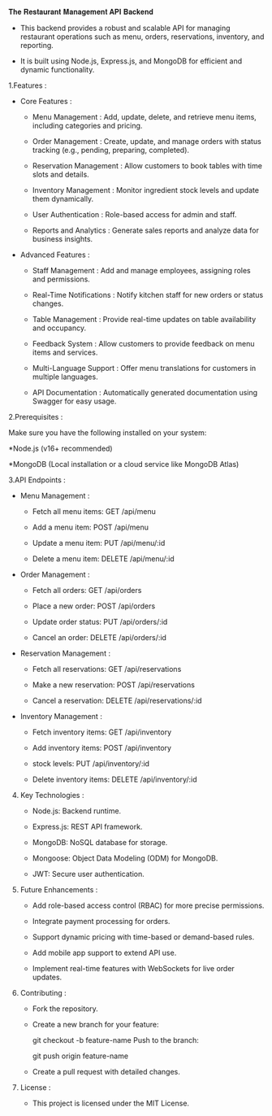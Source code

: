    𝐓𝐡𝐞 𝐑𝐞𝐬𝐭𝐚𝐮𝐫𝐚𝐧𝐭 𝐌𝐚𝐧𝐚𝐠𝐞𝐦𝐞𝐧𝐭 𝐀𝐏𝐈 𝐁𝐚𝐜𝐤𝐞𝐧𝐝

  - This backend provides a robust and scalable API for managing restaurant operations such as menu, orders, reservations, inventory, and reporting.
   
  - It is built using Node.js, Express.js, and MongoDB for efficient and dynamic functionality.
   


 1.Features :

   *  Core Features :

       -  Menu Management : Add, update, delete, and retrieve menu items, including categories and pricing.

       -  Order Management : Create, update, and manage orders with status tracking (e.g., pending, preparing, completed).

       -  Reservation Management : Allow customers to book tables with time slots and details.

       -  Inventory Management : Monitor ingredient stock levels and update them dynamically.

       -  User Authentication : Role-based access for admin and staff.

       -  Reports and Analytics : Generate sales reports and analyze data for business insights.


   *  Advanced Features :

       -  Staff Management : Add and manage employees, assigning roles and permissions.

       -  Real-Time Notifications : Notify kitchen staff for new orders or status changes.

       -  Table Management : Provide real-time updates on table availability and occupancy.

       -  Feedback System : Allow customers to provide feedback on menu items and services.

       -  Multi-Language Support : Offer menu translations for customers in multiple languages.

       -  API Documentation : Automatically generated documentation using Swagger for easy usage.


2.Prerequisites :

   Make sure you have the following installed on your system:

   *Node.js (v16+ recommended)

   *MongoDB (Local installation or a cloud service like MongoDB Atlas)

3.API Endpoints :

   * Menu Management :  

       - Fetch all menu items: GET /api/menu

       - Add a menu item: POST /api/menu

       - Update a menu item: PUT /api/menu/:id

       - Delete a menu item: DELETE /api/menu/:id

   * Order Management :

       - Fetch all orders: GET /api/orders

       - Place a new order: POST /api/orders

       - Update order status: PUT /api/orders/:id

       - Cancel an order: DELETE /api/orders/:id

   * Reservation Management :

       - Fetch all reservations: GET /api/reservations

       - Make a new reservation: POST /api/reservations

       - Cancel a reservation: DELETE /api/reservations/:id

   * Inventory Management :

       - Fetch inventory items: GET /api/inventory

       - Add inventory items: POST /api/inventory

       - stock levels: PUT /api/inventory/:id

       - Delete inventory items: DELETE /api/inventory/:id

4. Key Technologies :

   * Node.js: Backend runtime.

   * Express.js: REST API framework.

   * MongoDB: NoSQL database for storage.

   * Mongoose: Object Data Modeling (ODM) for MongoDB.

   * JWT: Secure user authentication.

5. Future Enhancements :

   * Add role-based access control (RBAC) for more precise permissions.

   * Integrate payment processing for orders.

   * Support dynamic pricing with time-based or demand-based rules.

   * Add mobile app support to extend API use.

   * Implement real-time features with WebSockets for live order updates.

6. Contributing :

    * Fork the repository.

    * Create a new branch for your feature:

      git checkout -b feature-name
      Push to the branch:

      git push origin feature-name

    *  Create a pull request with detailed changes.

7. License :

    * This project is licensed under the MIT License.
